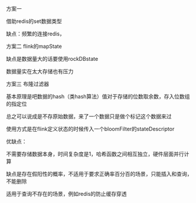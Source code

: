 方案一

借助redis的set数据类型

缺点：频繁的连接redis，

方案二 flink的mapState

缺点是数据量大的话要使用rockDBstate

数据量实在太大存储也有压力

方案三 布隆过滤器

基本原理是吧数据的hash（类hash算法）值对于存储的位数取余数，存入位数组的指定位

总之可以说成是不存原始数据，来了一个数据只是做个标记这个数据来过

使用方式是在flink定义状态的时候传入一个bloomFilter的stateDescriptor

优缺点：

不需要存储数据本身，时间复杂度是1，哈希函数之间相互独立，硬件层面并行计算

缺点是存在假阳性的概率，不适用于要求正确率百分百的场景，只能插入和查询，不能删除

适用于查询不存在的场景，例如redis的防止缓存穿透